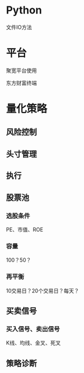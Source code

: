 # Python

文件IO方法

# 平台

聚宽平台使用

东方财富终端

# 量化策略

## 风险控制

## 头寸管理

## 执行

## 股票池

### 选股条件

PE、市值、ROE

### 容量

100？50？

### 再平衡

10交易日？20个交易日？每天？

## 买卖信号

### 买入信号、卖出信号 

K线、均线、金叉、死叉

## 策略诊断



